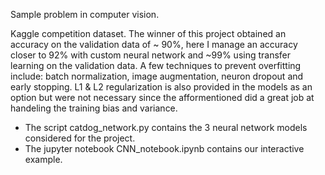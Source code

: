 Sample problem in computer vision.


Kaggle competition dataset. The winner of this project obtained an accuracy on the validation data of ~ 90%, here I manage 
an accuracy closer to 92% with custom neural network and ~99% using transfer learning on the validation data. A few techniques to prevent overfitting include: batch normalization, image augmentation, neuron dropout and early stopping. L1 & L2 regularization is also provided in the models as an option
but were not necessary since the afformentioned did a great job at handeling the training bias and variance.


- The script catdog_network.py contains the 3 neural network models considered for the project. 
- The jupyter notebook CNN_notebook.ipynb contains our interactive example. 
